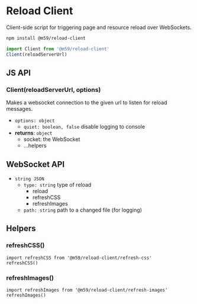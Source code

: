 # Reload Client

Client-side script for triggering page and resource reload over WebSockets.

```sh
npm install @m59/reload-client
```

```javascript
import Client from '@m59/reload-client'
Client(reloadServerUrl)
```

## JS API

### Client(reloadServerUrl, options)

Makes a websocket connection to the given url to listen for reload messages.

- `options: object`
  - `quiet: boolean, false` disable logging to console
- **returns**: `object`
  - socket: the WebSocket
  - ...helpers

## WebSocket API

- `string JSON`
  - `type: string` type of reload
    - reload
    - refreshCSS
    - refreshImages
  - `path: string` path to a changed file (for logging)

## Helpers

### refreshCSS()
```
import refreshCSS from '@m59/reload-client/refresh-css'
refreshCSS()
```

### refreshImages()
```
import refreshImages from '@m59/reload-client/refresh-images'
refreshImages()
```
